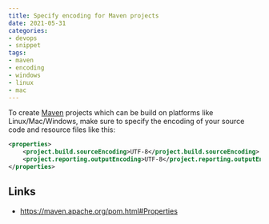 ```yaml
---
title: Specify encoding for Maven projects
date: 2021-05-31
categories:
- devops
- snippet
tags:
- maven
- encoding
- windows
- linux
- mac
---
```


To create [Maven](https://maven.apache.org/) projects which can be build on platforms like Linux/Mac/Windows, make sure to specify the encoding of your source code and resource files like this:

```xml
<properties>
    <project.build.sourceEncoding>UTF-8</project.build.sourceEncoding>
    <project.reporting.outputEncoding>UTF-8</project.reporting.outputEncoding>
</properties>
```

## Links

- https://maven.apache.org/pom.html#Properties
